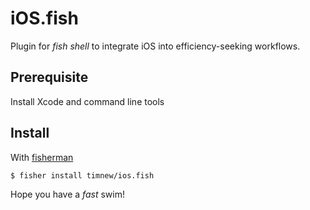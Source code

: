 # iOS.fish

Plugin for *fish shell* to integrate iOS into efficiency-seeking workflows.

## Prerequisite

Install Xcode and command line tools

## Install

With [fisherman]

```fish
$ fisher install timnew/ios.fish
```

Hope you have a _fast_ swim!

[fisherman]: https://github.com/fisherman/fisherman
